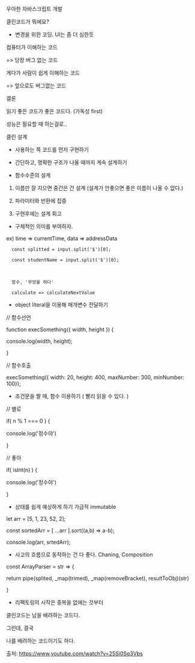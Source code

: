 우아한 자바스크립트 개발



클린코드가 뭐에요?



- 변경을 위한 코딩. UI는 좀 더 심한듯



컴퓨터가 이해하는 코드

=> 당장 버그 없는 코드



게다가 사람이 쉽게 이해하는 코드

=> 앞으로도 버그없는 코드



결론



읽기 좋은 코드가 좋은 코드다. (가독성 first)

성능은 필요할 때 하는걸로..





클린 설계

- 사용하는 쪽 코드를 먼저 구현하기



- 간단하고, 명확한 구조가 나올 때까지 계속 설계하기



- 함수수준의 설계

1) 이름만 잘 지으면 중간은 간 설계 (설계가 안좋으면 좋은 이름이 나올 수 없다.)

2) 파라미터와 반환에 집중

3) 구현후에는 설계 회고



- 구체적인 의미를 부여하자.

ex) time => currentTime, data => addressData

      const splitted = input.split('$')[0];

      const studentName = input.split('$')[0];



      함수, '무엇을 하다'

      calculate => calculateNextValue



- object literal을 이용해 매개변수 전달하기

// 함수선언

function execSomething({ width, height }) {

console.log(width, height);

}



// 함수호출

execSomething({ width: 20, height: 400, maxNumber: 300, minNumber: 100});



- 조건문을 짤 때, 함수 이용하기 ( 빨리 읽을 수 있다. )

// 별로

if(  n % 1 === 0  ) {

console.log('정수야')

}



// 좋아

if(  isInt(n)  ) {

console.log('정수야')

}



- 상태를 쉽게 예상하게 하기 가급적 immutable

let arr = [5, 1, 23, 52, 2];

const sortedArr = [ ...arr ].sort((a,b) => a-b);

console.log(arr, srtedArr);



- 사고의 흐름으로 동작하는 건 다 좋다. Chaning, Composition

const ArrayParser = str => {

return pipe(splited, _map(trimed), _map(removeBracket), resultToObj)(str)

}



- 리팩토링의 시작은 중복을 없애는 것부터





클린코드는 남을 배려하는 코드다.

그런데, 결국

나를 배려하는 코드이기도 하다.



출처: https://www.youtube.com/watch?v=25Si0Sq3Vbs
